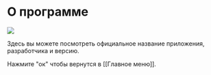 # О программе

![](https://github.com/smpb05/DSS-Retail/blob/project-screenshots/%D0%BE%20%D0%BF%D1%80%D0%BE%D0%B3%D1%80%D0%B0%D0%BC%D0%BC%D0%B5.png)

Здесь вы можете посмотреть официальное название приложения, разработчика и версию.

Нажмите "ок" чтобы вернутся в [[Главное меню]].